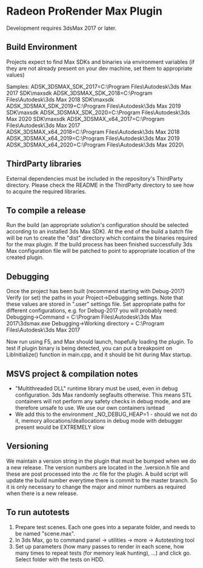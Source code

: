 # Radeon ProRender Max Plugin

Development requires 3dsMax 2017 or later.

## Build Environment

Projects expect to find Max SDKs and binaries via environment variables (if they are not already present on your dev machine, 
set them to appropriate values)

Samples:
	ADSK_3DSMAX_SDK_2017=C:\Program Files\Autodesk\3ds Max 2017 SDK\maxsdk
	ADSK_3DSMAX_SDK_2018=C:\Program Files\Autodesk\3ds Max 2018 SDK\maxsdk
	ADSK_3DSMAX_SDK_2019=C:\Program Files\Autodesk\3ds Max 2019 SDK\maxsdk
	ADSK_3DSMAX_SDK_2020=C:\Program Files\Autodesk\3ds Max 2020 SDK\maxsdk
	ADSK_3DSMAX_x64_2017=C:\Program Files\Autodesk\3ds Max 2017\
	ADSK_3DSMAX_x64_2018=C:\Program Files\Autodesk\3ds Max 2018\
	ADSK_3DSMAX_x64_2019=C:\Program Files\Autodesk\3ds Max 2019\
	ADSK_3DSMAX_x64_2020=C:\Program Files\Autodesk\3ds Max 2020\

## ThirdParty libraries

External dependencies must be included in the repository's ThirdParty directory. Please check the README in the ThirdParty directory
to see how to acquire the required libraries.

## To compile a release

Run the build (an appropriate solution's configuration should be selected according to an installed 3ds Max SDK). At the end of the
build a batch file will be run to create the "dist" directory which contains the binaries required for the max plugin. If the build
process has been finished successfully 3ds Max configuration file will be patched to point to appropriate location of the created plugin.

## Debugging

Once the project has been built (recommend starting with Debug-2017)
	Verify (or set) the paths in your Project->Debugging settings. Note that these values are stored in ".user" settings file.
	Set appropriate paths for different configurations, e.g. for Debug-2017 you will probably need:
		Debugging->Command = C:\Program Files\Autodesk\3ds Max 2017\3dsmax.exe
		Debugging->Working directory = C:\Program Files\Autodesk\3ds Max 2017

Now run using F5, and Max should launch, hopefully loading the plugin. To test if plugin binary is being detected, you can put a breakpoint
on LibInitialize() function in main.cpp, and it should be hit during Max startup.

## MSVS project & compilation notes

- "Multithreaded DLL" runtime library must be used, even in debug configuration. 3ds Max randomly segfaults otherwise. This 
  means STL containers will not perform any safety checks in debug mode, and are therefore unsafe to use. We use our own 
  containers isntead
- We add this to the environment _NO_DEBUG_HEAP=1 - should we not do it, memory allocations/deallocations in debug mode with 
  debugger present would be EXTREMELY slow

## Versioning

We maintain a version string in the plugin that must be bumped when we do a new release. The version numbers are located in the
.\version.h file and these are post processed into the .rc file for the plugin. A build script will update the build number 
everytime there is commit to the master branch. So it is only necessary to change the major and minor numbers as required when
there is a new release.

## To run autotests

1. Prepare test scenes. Each one goes into a separate folder, and needs to be named "scene.max".
2. In 3ds Max, go to command panel -> utilities -> more -> Autotesting tool
3. Set up parameters (how many passes to render in each scene, how many times to repeat tests (for memory leak hunting), ...) and click go.
Select folder with the tests on HDD. 
